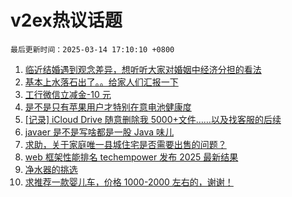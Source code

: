 # v2ex热议话题

`最后更新时间：2025-03-14 17:10:10 +0800`

1. [临近结婚遇到观念差异，想听听大家对婚姻中经济分担的看法](https://www.v2ex.com/t/1118412)
1. [基本上水落石出了。。给家人们汇报一下](https://www.v2ex.com/t/1118410)
1. [工行微信立减金-10 元](https://www.v2ex.com/t/1118370)
1. [是不是只有苹果用户才特别在意电池健康度](https://www.v2ex.com/t/1118352)
1. [[记录] iCloud Drive 随意删除我 5000+文件……以及找客服的后续](https://www.v2ex.com/t/1118248)
1. [javaer 是不是写啥都是一股 Java 味儿](https://www.v2ex.com/t/1118358)
1. [求助，关于家庭唯一县城住宅是否需要出售的问题？](https://www.v2ex.com/t/1118339)
1. [web 框架性能排名 techempower 发布 2025 最新结果](https://www.v2ex.com/t/1118355)
1. [净水器的挑选](https://www.v2ex.com/t/1118303)
1. [求推荐一款婴儿车，价格 1000-2000 左右的，谢谢！](https://www.v2ex.com/t/1118331)

